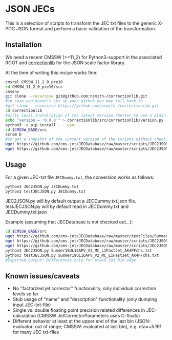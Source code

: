 # JSON JECs

This is a selection of scripts to transform the JEC txt files to the generic X-POG JSON format and perform a basic validation of the transformation.

## Installation

We need a recent CMSSW (>=11_2) for Python3-support in the associated ROOT and [correctionlib](https://github.com/nsmith-/correctionlib) for the JSON scale factor library.

At the time of writing this recipe works fine:
```bash
cmsrel CMSSW_11_2_0_pre10
cd CMSSW_11_2_0_pre10/src
cmsenv
git clone --recursive git@github.com:nsmith-/correctionlib.git
#in case you haven't set up your github you may fall back to
#git clone --recursive https://github.com/nsmith-/correctionlib.git
cd correctionlib
#dirty local installation of the latest version (better to use a plain "python3 -m pip install correctionlib --user" once schemav2 is available there)
echo "version = '0.0.0'" > correctionlib/src/correctionlib/version.py
python3 -m pip install . --user
cd $CMSSW_BASE/src
scram b
#to get a snapshot of the current version of the scripts without checking out the [HUGE] JECDatabase
wget https://github.com/cms-jet/JECDatabase/raw/master/scripts/JEC2JSON/JEC2JSON.py
wget https://github.com/cms-jet/JECDatabase/raw/master/scripts/JEC2JSON/testJECJSON.py
```

## Usage

For a given JEC-txt file `JECDummy.txt`, the conversion works as follows:
```bash
python3 JEC2JSON.py JECDummy.txt
python3 testJECJSON.py JECDummy.txt
```
JEC2JSON.py will by default output a JECDummy.txt.json file.
testJECJSON.py will by default read in JECDummy.txt and JECDummy.txt.json

Example (assuming that JECDatabase is not checked out...):
```bash
cd $CMSSW_BASE/src
wget https://github.com/cms-jet/JECDatabase/raw/master/textFiles/Summer19UL16APV_V2_MC/Summer19UL16APV_V2_MC_L1FastJet_AK4PFchs.txt
wget https://github.com/cms-jet/JECDatabase/raw/master/scripts/JEC2JSON/JEC2JSON.py
wget https://github.com/cms-jet/JECDatabase/raw/master/scripts/JEC2JSON/testJECJSON.py
python3 JEC2JSON.py Summer19UL16APV_V2_MC_L1FastJet_AK4PFchs.txt
python3 testJECJSON.py Summer19UL16APV_V2_MC_L1FastJet_AK4PFchs.txt
#Expected output: Differences only for eta=5.191 bin edge
```

## Known issues/caveats
- No "factorized jet corrector" functionality, only individual correction levels so far
- Stub usage of "name" and "description" functionality (only dumping input JEC-txt-file)
- Single vs. double floating point precision related differences in JEC-calculation (CMSSW JetCorrectorParameters uses C-floats)
- Different behavior at least at the upper end of the last bin (JSON-evaluator: out of range; CMSSW: evaluated at last bin), e.g. eta=+5.191 for many JEC txt-files
